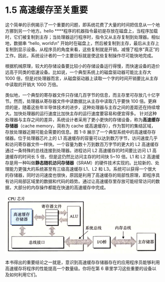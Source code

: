 # 1.5 高速缓存至关重要

这个简单的示例揭示了一个重要的问题，即系统花费了大量的时间把信息从一个地方挪到另一个地方。hello ****程序的机器指令最初是存放在磁盘上，当程序加载时，它们被复制到主存；当处理器运行程序时，指令又从主存复制到处理器。相似地，数据串 “hello, world\n” 开始时在磁盘上，然后被复制到主存，最后从主存上复制到显示设备。从程序员的角度来看，这些复制就是开销，减慢了程序“真正”的工作。因此，系统设计者的一个主要目标就是使这些复制操作尽可能快地完成。

根据机械原理，较大的存储设备要比较小的存储设备运行得慢，而快速设备的造价远高于同类的低速设备。比如说，一个典型系统上的磁盘驱动器可能比主存大 1000 倍，但是对处理器而言，从磁盘驱动器上读取一个字的时间开销要比从主存中读取的开销大 1000 万倍。

类似地，一个典型的寄存器文件只存储几百字节的信息，而主存里可存放几十亿字节。然而，处理器从寄存器文件中读数据比从主存中读取几乎要快 100 倍。更麻烦的是，随着这些年半导体技术的进步，这种处理器与主存之间的差距还在持续增大。加快处理器的运行速度比加快主存的运行速度要容易和便宜得多。 针对这种处理器与主存之间的差异，系统设计者采用了更小更快的存储设备，称为**高速缓存存储器**（cache memory，简称为 cache 或高速缓存），作为暂时的集结区域，存放处理器近期可能会需要的信息。图 1-8 展示了一个典型系统中的高速缓存存储器。位于处理器芯片上的 L1 高速缓存的容量可以达到数万字节，访问速度几乎和访问寄存器文件一样快。一个容量为数十万到数百万字节的更大的 L2 高速缓存通过一条特殊的总线连接到处理器。进程访问 L2 高速缓存的时间要比访问 L1 高速缓存的时间长 5 倍，但是这仍然比访问主存的时间快 5~10 倍。L1 和 L2 高速缓存是用一种叫做**静态随机访问存储器**（SRAM）的硬件技术实现的。比较新的、处理能力更强大的系统甚至有三级高速缓存∶L1、L2 和 L3。系统可以获得一个很大的存储器，同时访问速度也很快，原因是利用了高速缓存的局部性原理，即程序具有访问局部区域里的数据和代码的趋势。通过让高速缓存里存放可能经常访问的数据，大部分的内存操作都能在快速的高速缓存中完成。

![&#x56FE; 1-8 &#x9AD8;&#x901F;&#x7F13;&#x5B58;&#x5B58;&#x50A8;&#x5668;](../_imgs/1/1-1-5-1.png)

本书得出的重要结论之一就是，意识到高速缓存存储器存在的应用程序员能够利用高速缓存将程序的性能提高一个数量级。你将在第 6 章里学习这些重要的设备以及如何利用它们。

